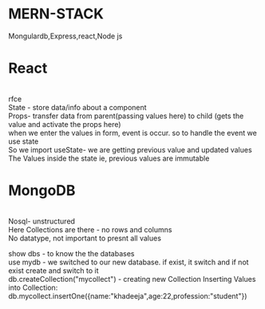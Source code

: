 # MERN-STACK
Mongulardb,Express,react,Node js
<h1>React</h1><br> 
rfce<br>
State - store data/info about a component<br>
Props- transfer data from parent(passing values here) to child (gets the value and activate the props here) <br>
when we enter the values in form, event is occur. so to handle the event we use state<br>
So we import useState- we are getting previous value and updated values<br>
The Values inside the state ie, previous values are immutable<br>

<h1>MongoDB</h1><br>
Nosql- unstructured <br>
Here Collections are there - no rows and columns<br>
No datatype, not important to presnt all values<br>

show dbs - to know the the databases<br>
use mydb - we switched to our new database. if exist, it switch and if not exist create and switch to it<br>
db.createCollection("mycollect") - creating new Collection
Inserting Values into Collection:<br>
 db.mycollect.insertOne({name:"khadeeja",age:22,profession:"student"})<br>
 

